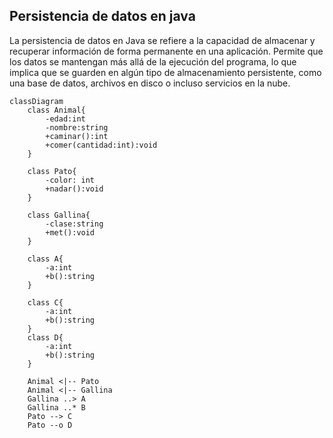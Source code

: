 ## Persistencia de datos en java
La persistencia de datos en Java se refiere a la capacidad de almacenar y recuperar información de forma permanente en una aplicación. Permite que los datos se mantengan más allá de la ejecución del programa, lo que implica que se guarden en algún tipo de almacenamiento persistente, como una base de datos, archivos en disco o incluso servicios en la nube.

```mermaid
classDiagram
    class Animal{
        -edad:int
        -nombre:string
        +caminar():int
        +comer(cantidad:int):void
    }
    
    class Pato{
        -color: int
        +nadar():void
    }
    
    class Gallina{
        -clase:string
        +met():void
    }
    
    class A{
        -a:int
        +b():string
    }

    class C{
        -a:int
        +b():string
    }
    class D{
        -a:int
        +b():string
    }

    Animal <|-- Pato
    Animal <|-- Gallina
    Gallina ..> A
    Gallina ..* B
    Pato --> C
    Pato --o D
```